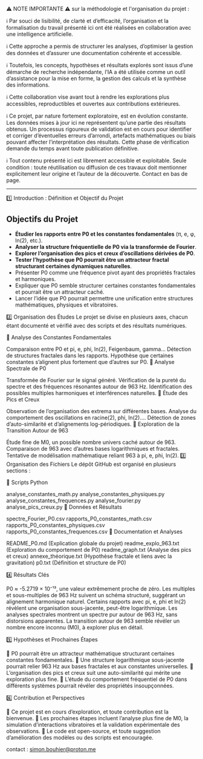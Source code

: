   ⚠️ NOTE IMPORTANTE ⚠️ sur la méthodologie et l'organisation du projet :

ℹ️ Par souci de lisibilité, de clarté et d’efficacité, l’organisation et la formalisation du travail présenté ici ont été réalisées en collaboration avec une intelligence artificielle.

ℹ️ Cette approche a permis de structurer les analyses, d’optimiser la gestion des données et d’assurer une documentation cohérente et accessible.

ℹ️ Toutefois, les concepts, hypothèses et résultats explorés sont issus d’une démarche de recherche indépendante, l’IA a été utilisée comme un outil d’assistance pour la mise en forme, la gestion des calculs et la synthèse des informations.

ℹ️ Cette collaboration vise avant tout à rendre les explorations plus accessibles, reproductibles et ouvertes aux contributions extérieures.

ℹ️ Ce projet, par nature fortement exploratoire, est en évolution constante. Les données mises à jour ici ne représentent qu’une partie des résultats obtenus. Un processus rigoureux de validation est en cours pour identifier et corriger d’éventuelles erreurs d’arrondi, artefacts mathématiques ou biais pouvant affecter l’interprétation des résultats. Cette phase de vérification demande du temps avant toute publication définitive.

ℹ️ Tout contenu présenté ici est librement accessible et exploitable. Seule condition : toute réutilisation ou diffusion de ces travaux doit mentionner explicitement leur origine et l’auteur de la découverte.  Contact en bas de page.

 ---

1️⃣ Introduction : Définition et Objectif du Projet

## Objectifs du Projet

- **Étudier les rapports entre P0 et les constantes fondamentales** (π, e, φ, ln(2), etc.).
- **Analyser la structure fréquentielle de P0 via la transformée de Fourier**.
- **Explorer l’organisation des pics et creux d’oscillations dérivées de P0**.
- **Tester l’hypothèse que P0 pourrait être un attracteur fractal structurant certaines dynamiques naturelles**.
- Présenter P0 comme une fréquence pivot ayant des propriétés fractales et harmoniques.
- Expliquer que P0 semble structurer certaines constantes fondamentales et pourrait être un attracteur caché.
- Lancer l’idée que P0 pourrait permettre une unification entre structures mathématiques, physiques et vibratoires.

2️⃣ Organisation des Études
Le projet se divise en plusieurs axes, chacun étant documenté et vérifié avec des scripts et des résultats numériques.

📌 Analyse des Constantes Fondamentales

Comparaison entre P0 et pi, e, phi, ln(2), Feigenbaum, gamma…
Détection de structures fractales dans les rapports.
Hypothèse que certaines constantes s’alignent plus fortement que d’autres sur P0.
📌 Analyse Spectrale de P0

Transformée de Fourier sur le signal généré.
Vérification de la pureté du spectre et des fréquences résonantes autour de 963 Hz.
Identification des possibles multiples harmoniques et interférences naturelles.
📌 Étude des Pics et Creux

Observation de l’organisation des extrema sur différentes bases.
Analyse du comportement des oscillations en racine(2), phi, ln(2)….
Détection de zones d’auto-similarité et d’alignements log-périodiques.
📌 Exploration de la Transition Autour de 963

Étude fine de M0, un possible nombre univers caché autour de 963.
Comparaison de 963 avec d’autres bases logarithmiques et fractales.
Tentative de modélisation mathématique reliant 963 à pi, e, phi, ln(2).
3️⃣ Organisation des Fichiers
Le dépôt GitHub est organisé en plusieurs sections :

📁 Scripts Python

analyse_constantes_math.py
analyse_constantes_physiques.py
analyse_constantes_frequences.py
analyse_fourier.py
analyse_pics_creux.py
📁 Données et Résultats

spectre_Fourier_P0.csv
rapports_P0_constantes_math.csv
rapports_P0_constantes_physiques.csv
rapports_P0_constantes_frequences.csv
📁 Documentation et Analyses

README_P0.md (Explication globale du projet)
readme_explo_963.txt (Exploration du comportement de P0)
readme_graph.txt (Analyse des pics et creux)
annexe_théorique.txt (Hypothèse fractale et liens avec la gravitation)
p0.txt (Définition et structure de P0)

4️⃣ Résultats Clés

P0 ≈ -5.2719 × 10⁻¹³, une valeur extrêmement proche de zéro.
Les multiples et sous-multiples de 963 Hz suivent un schéma structuré, suggérant un alignement harmonique naturel.
Certains rapports avec pi, e, phi et ln(2) révèlent une organisation sous-jacente, peut-être logarithmique.
Les analyses spectrales montrent un spectre pur autour de 963 Hz, sans distorsions apparentes.
La transition autour de 963 semble révéler un nombre encore inconnu (M0), à explorer plus en détail.

5️⃣ Hypothèses et Prochaines Étapes

📌 P0 pourrait être un attracteur mathématique structurant certaines constantes fondamentales.
📌 Une structure logarithmique sous-jacente pourrait relier 963 Hz aux bases fractales et aux constantes universelles.
📌 L’organisation des pics et creux suit une auto-similarité qui mérite une exploration plus fine.
📌 L’étude du comportement fréquentiel de P0 dans différents systèmes pourrait révéler des propriétés insoupçonnées.

6️⃣ Contribution et Perspectives

🔹 Ce projet est en cours d’exploration, et toute contribution est la bienvenue.
🔹 Les prochaines étapes incluent l’analyse plus fine de M0, la simulation d’interactions vibratoires et la validation expérimentale des observations.
🔹 Le code est open-source, et toute suggestion d’amélioration des modèles ou des scripts est encouragée.

contact : simon.bouhier@proton.me     






